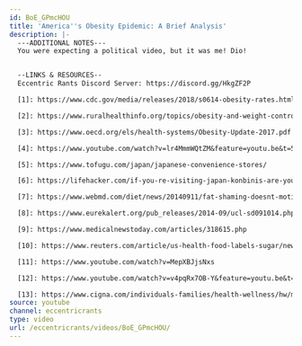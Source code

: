 ```yaml
---
id: BoE_GPmcHOU
title: 'America''s Obesity Epidemic: A Brief Analysis'
description: |-
  ---ADDITIONAL NOTES---
  You were expecting a political video, but it was me! Dio!


  --LINKS & RESOURCES--
  Eccentric Rants Discord Server: https://discord.gg/HkgZF2P

  [1]: https://www.cdc.gov/media/releases/2018/s0614-obesity-rates.html

  [2]: https://www.ruralhealthinfo.org/topics/obesity-and-weight-control#contributing-factors

  [3]: https://www.oecd.org/els/health-systems/Obesity-Update-2017.pdf

  [4]: https://www.youtube.com/watch?v=lr4MmmWQtZM&feature=youtu.be&t=55

  [5]: https://www.tofugu.com/japan/japanese-convenience-stores/

  [6]: https://lifehacker.com/if-you-re-visiting-japan-konbinis-are-your-new-favor-1823583665

  [7]: https://www.webmd.com/diet/news/20140911/fat-shaming-doesnt-motivate-obese-people-to-lose-weight-study

  [8]: https://www.eurekalert.org/pub_releases/2014-09/ucl-sd091014.php

  [9]: https://www.medicalnewstoday.com/articles/318615.php

  [10]: https://www.reuters.com/article/us-health-food-labels-sugar/new-added-sugars-labeling-could-save-money-and-improve-health-idUSKCN1RR29Y

  [11]: https://www.youtube.com/watch?v=MepXBJjsNxs

  [12]: https://www.youtube.com/watch?v=v4pqRx7OB-Y&feature=youtu.be&t=230

  [13]: https://www.cigna.com/individuals-families/health-wellness/hw/medical-topics/american-heart-association-healthy-diet-guidelines-ue4637
source: youtube
channel: eccentricrants
type: video
url: /eccentricrants/videos/BoE_GPmcHOU/
---
```


